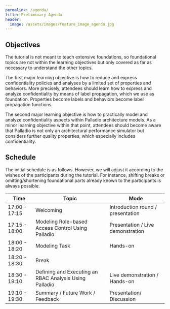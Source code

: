 ```yaml
---
permalink: /agenda/
title: Preliminary Agenda
header:
  image: /assets/images/feature_image_agenda.jpg
---
```


## Objectives
The tutorial is not meant to teach extensive foundations, so foundational topics are not within the learning objectives but only covered as far as necessary to understand the other topics.

The first major learning objective is how to reduce and express confidentiality policies and analyses by a limited set of properties and behaviors.
More precisely, attendees should learn how to express and analyze confidentiality by means of label propagation, which we use as foundation.
Properties become labels and behaviors become label propagation functions.

The second major learning objective is how to practically model and analyze confidentiality aspects within Palladio architecture models.
As a minor learning objective within that point, attendees should become aware that Palladio is not only an architectural performance simulator but considers further quality properties, which especially includes confidentiality.

## Schedule
The initial schedule is as follows. However, we will adjust it according to the wishes of the participants during the tutorial. For instance, shifting breaks or omitting/shortening foundational parts already known to the participants is always possible.

| Time          | Topic                                                              | Mode                              |
|---------------|--------------------------------------------------------------------|-----------------------------------|
| 17:00 - 17:15 | Welcoming                                                          | Introduction round / presentation |
| 17:15 - 18:00 | Modeling Role-based Access Control Using Palladio                  | Presentation / Live demonstration |
| 18:00 - 18:20 | Modeling Task                                                      | Hands-on                          |
| 18:20 - 18:30 | Break                                                              |                                   |
| 18:30 - 19:10 | Defining and Executing an RBAC Analysis Using Palladio             | Live demonstration / Hands-on     |
| 19:10 - 19:30 | Summary / Future Work / Feedback                                   | Presentation/ Discussion          |
